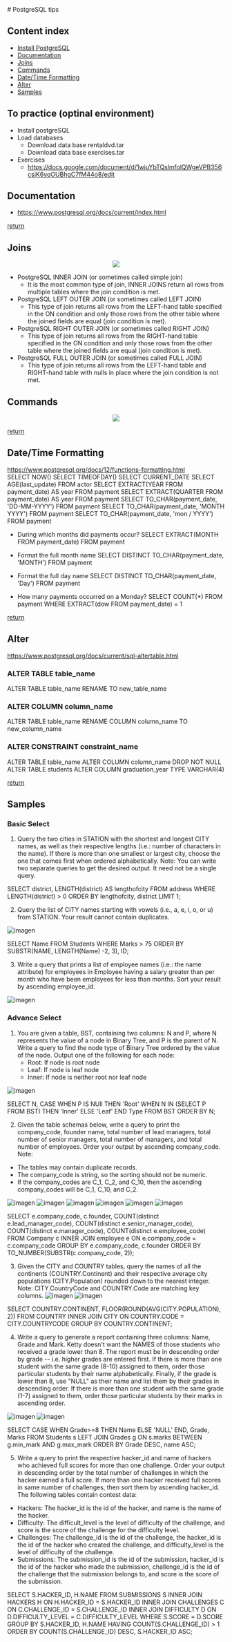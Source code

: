 <a name="top">
# PostgreSQL tips

## Content index
* [Install PostgreSQL](#toPractice)
* [Documentation](#documentation)
* [Joins](#joins)
* [Commands](#commands)
* [Date/Time Formatting](#dateTime)   
* [Alter](#alter)   
* [Samples](#samples)   


<a name="toPractice">  

## To practice (optinal environment)
* Install postgreSQL
* Load databases
	* Download data base rentaldvd.tar  
	* Download data base exercises.tar 
* Exercises
	* https://docs.google.com/document/d/1wiuYbTQslmfolQWgeVPB356csjK6yqOUBhgC7fM44o8/edit

<a name="documentation">  
  
## Documentation
* https://www.postgresql.org/docs/current/index.html  

[return](#top)

<a name="joins">  
  
## Joins
<p align="center">
  <img src="https://user-images.githubusercontent.com/59533087/211632361-3d17caa8-d1a6-4b35-af49-6656485770f8.png">
</p>

* PostgreSQL INNER JOIN (or sometimes called simple join)
  * It is the most common type of join, INNER JOINS return all rows from multiple tables where the join condition is met.
* PostgreSQL LEFT OUTER JOIN (or sometimes called LEFT JOIN)
  * This type of join returns all rows from the LEFT-hand table specified in the ON condition and only those rows from the other table where the joined           fields are equal (join condition is met).
* PostgreSQL RIGHT OUTER JOIN (or sometimes called RIGHT JOIN)
  * This type of join returns all rows from the RIGHT-hand table specified in the ON condition and only those rows from the other table where the joined         fields are equal (join condition is met).
* PostgreSQL FULL OUTER JOIN (or sometimes called FULL JOIN)
  * This type of join returns all rows from the LEFT-hand table and RIGHT-hand table with nulls in place where the join condition is not met.

<a name="commands"> 
	
## Commands
<p align="center">
  <img src="https://user-images.githubusercontent.com/59533087/221257371-db4e79f6-3cd5-4b3b-87fc-ad5077319957.png">
</p>

[return](#top)

<a name="dateTime">  
    
## Date/Time Formatting
https://www.postgresql.org/docs/12/functions-formatting.html  
SELECT NOW()
SELECT TIMEOFDAY()
SELECT CURRENT_DATE
SELECT AGE(last_update) FROM actor
SELECT EXTRACT(YEAR FROM payment_date) AS year FROM payment
SELECT EXTRACT(QUARTER FROM payment_date) AS year FROM payment
SELECT TO_CHAR(payment_date, 'DD-MM-YYYY') FROM payment
SELECT TO_CHAR(payment_date, 'MONTH YYYY') FROM payment
SELECT TO_CHAR(payment_date, 'mon / YYYY') FROM payment

* During which months did payments occur?
SELECT EXTRACT(MONTH FROM payment_date) FROM payment

* Format the full month name
SELECT DISTINCT TO_CHAR(payment_date, 'MONTH') FROM payment

* Format the full day name
SELECT DISTINCT TO_CHAR(payment_date, 'Day') FROM payment

* How many payments occurred on a Monday?
SELECT COUNT(*) FROM payment WHERE EXTRACT(dow FROM payment_date) = 1

[return](#top)
  
<a name="alter">  
  
## Alter
https://www.postgresql.org/docs/current/sql-altertable.html
### ALTER TABLE table_name
ALTER TABLE table_name 
RENAME TO new_table_name

### ALTER COLUMN column_name
ALTER TABLE table_name 
RENAME COLUMN column_name TO new_column_name

### ALTER CONSTRAINT constraint_name
ALTER TABLE table_name ALTER COLUMN column_name DROP NOT NULL
ALTER TABLE students ALTER COLUMN graduation_year TYPE VARCHAR(4)

[return](#top)  

<a name="samples">  

## Samples

### Basic Select
1. Query the two cities in STATION with the shortest and longest CITY names, as well as their respective lengths (i.e.: number of characters in the name).
If there is more than one smallest or largest city, choose the one that comes first when ordered alphabetically.
Note: You can write two separate queries to get the desired output. It need not be a single query.  

SELECT district, LENGTH(district) AS lengthofcity FROM address WHERE LENGTH(district) > 0 ORDER BY lengthofcity, district LIMIT 1;   

2. Query the list of CITY names starting with vowels (i.e., a, e, i, o, or u) from STATION. 
Your result cannot contain duplicates.  
	
![imagen](https://user-images.githubusercontent.com/59533087/212293355-6ef46883-c869-4ff7-81fd-036a5830e6af.png)  
		
SELECT Name FROM Students WHERE Marks > 75 ORDER BY SUBSTR(NAME, LENGTH(Name) -2, 3), ID;

3. Write a query that prints a list of employee names (i.e.: the name attribute) for employees in Employee having a salary greater than per month who have been employees for less than months. Sort your result by ascending employee_id.   
	
![imagen](https://user-images.githubusercontent.com/59533087/212309773-450ed6b0-0ccd-45f6-8ac4-7bb13edf6166.png)  
	
### Advance Select

1. You are given a table, BST, containing two columns: N and P, where N represents the value of a node in Binary Tree, and P is the parent of N.
Write a query to find the node type of Binary Tree ordered by the value of the node. Output one of the following for each node:
    * Root: If node is root node
    * Leaf: If node is leaf node
    * Inner: If node is neither root nor leaf node
  
  ![imagen](https://user-images.githubusercontent.com/59533087/212312206-53af267c-c63c-4f90-8c1c-1deb90f2e098.png)

SELECT N,
CASE 
    WHEN P IS NUll THEN 'Root' 
	  WHEN N IN (SELECT P FROM BST) THEN 'Inner' 
    ELSE 'Leaf'
END Type
FROM BST 
ORDER BY N;

2. Given the table schemas below, write a query to print the company_code, founder name, total number of lead managers, total number of senior managers, total number of managers, and total number of employees. Order your output by ascending company_code.
Note:
* The tables may contain duplicate records.
* The company_code is string, so the sorting should not be numeric. 
* If the company_codes are C_1, C_2, and C_10, then the ascending company_codes will be C_1, C_10, and C_2.  
	
![imagen](https://user-images.githubusercontent.com/59533087/212322649-a8e087ab-a263-496b-995f-76872914af74.png)
![imagen](https://user-images.githubusercontent.com/59533087/212323471-7dc86c83-c222-4898-b2be-951ab3351f05.png)
![imagen](https://user-images.githubusercontent.com/59533087/212323697-8ab95702-d94e-476a-98e8-4d5bcc72478e.png)
![imagen](https://user-images.githubusercontent.com/59533087/212323717-faf4d25a-3d28-4e2c-b7d3-9ff55cd07b7c.png)
![imagen](https://user-images.githubusercontent.com/59533087/212323740-1c6fb4e0-2104-43a0-88a8-16daf7e5ed58.png)
![imagen](https://user-images.githubusercontent.com/59533087/212323755-2a964835-4175-4407-93a2-f4bf8832076e.png)  
	 
    
SELECT e.company_code, c.founder, 
COUNT(distinct e.lead_manager_code), 
COUNT(distinct e.senior_manager_code),
COUNT(distinct e.manager_code),
COUNT(distinct e.employee_code)
FROM Company c 
INNER JOIN employee e ON e.company_code = c.company_code
GROUP BY e.company_code, c.founder 
ORDER BY TO_NUMBER(SUBSTR(c.company_code, 2));    
    
3. Given the CITY and COUNTRY tables, query the names of all the continents (COUNTRY.Continent) and their respective average city populations (CITY.Population) rounded down to the nearest integer.  
Note: CITY.CountryCode and COUNTRY.Code are matching key columns.
![imagen](https://user-images.githubusercontent.com/59533087/212357523-333b0035-1bd8-4887-be17-40d69a7da9f9.png)
![imagen](https://user-images.githubusercontent.com/59533087/212357671-883a964a-38c6-4a49-beef-d05ce6f55457.png)

SELECT COUNTRY.CONTINENT, FLOOR(ROUND(AVG(CITY.POPULATION), 2))
FROM COUNTRY INNER JOIN CITY ON COUNTRY.CODE = CITY.COUNTRYCODE
GROUP BY COUNTRY.CONTINENT;

4. Write a query to generate a report containing three columns: Name, Grade and Mark. Ketty doesn't want the NAMES of those students who received a grade lower than 8. The report must be in descending order by grade -- i.e. higher grades are entered first. If there is more than one student with the same grade (8-10) assigned to them, order those particular students by their name alphabetically. Finally, if the grade is lower than 8, use "NULL" as their name and list them by their grades in descending order. If there is more than one student with the same grade (1-7) assigned to them, order those particular students by their marks in ascending order.  
	
![imagen](https://user-images.githubusercontent.com/59533087/212366293-3e245e6f-110c-42c3-ac3d-4ed9301a0022.png)
![imagen](https://user-images.githubusercontent.com/59533087/212366313-aef56aaa-4121-4c74-a763-ee3976d6a919.png)  
	
SELECT CASE WHEN Grade>=8 THEN Name ELSE 'NULL' END, Grade, Marks
FROM Students s LEFT JOIN Grades g
ON s.marks BETWEEN g.min_mark AND g.max_mark
ORDER BY Grade DESC, name ASC;  

5. Write a query to print the respective hacker_id and name of hackers who achieved full scores for more than one challenge. Order your output in descending order by the total number of challenges in which the hacker earned a full score. If more than one hacker received full scores in same number of challenges, then sort them by ascending hacker_id.  
The following tables contain contest data:
* Hackers: The hacker_id is the id of the hacker, and name is the name of the hacker. 
* Difficulty: The difficult_level is the level of difficulty of the challenge, and score is the score of the challenge for the difficulty level. 
* Challenges: The challenge_id is the id of the challenge, the hacker_id is the id of the hacker who created the challenge, and difficulty_level is the level of difficulty of the challenge. 
* Submissions: The submission_id is the id of the submission, hacker_id is the id of the hacker who made the submission, challenge_id is the id of the challenge that the submission belongs to, and score is the score of the submission.  
	
SELECT S.HACKER_ID, H.NAME FROM SUBMISSIONS S 
INNER JOIN HACKERS H ON H.HACKER_ID = S.HACKER_ID
INNER JOIN CHALLENGES C ON C.CHALLENGE_ID = S.CHALLENGE_ID
INNER JOIN DIFFICULTY D ON D.DIFFICULTY_LEVEL = C.DIFFICULTY_LEVEL
WHERE S.SCORE = D.SCORE
GROUP BY S.HACKER_ID, H.NAME
HAVING COUNT(S.CHALLENGE_ID) > 1
ORDER BY COUNT(S.CHALLENGE_ID) DESC,  S.HACKER_ID ASC;  








